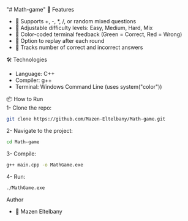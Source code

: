 "# Math-game"
🚀 Features
- 🧮 Supports +, -, *, /, or random mixed questions
- 🎯 Adjustable difficulty levels: Easy, Medium, Hard, Mix
- 🎨 Color-coded terminal feedback (Green = Correct, Red = Wrong)
- 🔄 Option to replay after each round
- 🧠 Tracks number of correct and incorrect answers

🛠️ Technologies
- Language: C++
- Compiler: g++
- Terminal: Windows Command Line (uses system("color"))

📦 How to Run<br> 
1- Clone the repo:
```bash
git clone https://github.com/Mazen-Eltelbany/Math-game.git
```
2- Navigate to the project:
```bash
cd Math-game
```
3- Compile:
```bash
g++ main.cpp -o MathGame.exe
```
4- Run:
```bash
./MathGame.exe
```
Author
- 👤 Mazen Eltelbany
